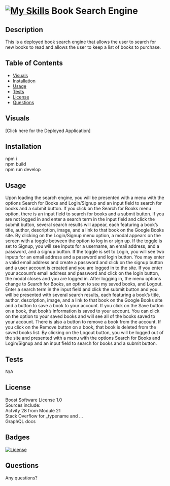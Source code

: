 # [![My Skills](https://skillicons.dev/icons?i=graphql&perline=1)](https://skillicons.dev) Book Search Engine

## Description

This is a deployed book search engine that allows the user to search for new books to read and allows the user to keep a list of books to purchase. 


## Table of Contents 

- [Visuals](#visuals)
- [Installation](#installation)
- [Usage](#usage)
- [Tests](#tests)
- [License](#license)
- [Questions](#questions)

## Visuals

[Click here for the Deployed Application]


## Installation

npm i  
npm build  
npm run develop  

## Usage 

Upon loading the search engine, you will be presented with a menu with the options Search for Books and Login/Signup and an input field to search for books and a submit button. If you click on the Search for Books menu option, there is an input field to search for books and a submit button.
If you are not logged in and enter a search term in the input field and click the submit button, several search results will appear, each featuring a book’s title, author, description, image, and a link to that book on the Google Books site. By clicking on the Login/Signup menu option, a modal appears on the screen with a toggle between the option to log in or sign up.
If the toggle is set to Signup, you will see inputs for a username, an email address, and a password, and a signup button. If the toggle is set to Login, you will see two inputs for an email address and a password and login button. You may enter a valid email address and create a password and click on the signup button and a user account is created and you are logged in to the site. If you enter your account’s email address and password and click on the login button, the modal closes and you are logged in. After logging in, the menu options change to Search for Books, an option to see my saved books, and Logout. Enter a search term in the input field and click the submit button and you will be presented with several search results, each featuring a book’s title, author, description, image, and a link to that book on the Google Books site and a button to save a book to your account. If you click on the Save button on a book, that book’s information is saved to your account. You can click on the option to your saved books and will see all of the books saved to your account. There is also a button to remove a book from the account. If you click on the Remove button on a book, that book is deleted from the saved books list. By clicking on the Logout button, you will be logged out of the site and presented with a menu with the options Search for Books and Login/Signup and an input field to search for books and a submit button.

## Tests 

N/A

## License

Boost Software License 1.0  
Sources include:  
Actvity 28 from Module 21  
Stack Overflow for _typename and ...  
GraphQL docs

## Badges

[![License](https://img.shields.io/badge/License-Boost_1.0-lightblue.svg)](https://www.boost.org/LICENSE_1_0.txt)

## Questions 

Any questions? 